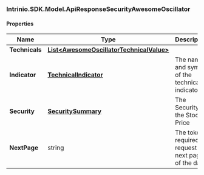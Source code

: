 [//]: # (CLASS:Intrinio.SDK.Model.ApiResponseSecurityAwesomeOscillator)

[//]: # (KIND:object)

### Intrinio.SDK.Model.ApiResponseSecurityAwesomeOscillator
#### Properties

[//]: # (START_DEFINITION)

Name | Type | Description
------------ | ------------- | -------------
**Technicals** | [**List&lt;AwesomeOscillatorTechnicalValue&gt;**](AwesomeOscillatorTechnicalValue.md) |  &nbsp;
**Indicator** | [**TechnicalIndicator**](TechnicalIndicator.md) | The name and symbol of the technical indicator &nbsp;
**Security** | [**SecuritySummary**](SecuritySummary.md) | The Security of the Stock Price &nbsp;
**NextPage** | string | The token required to request the next page of the data &nbsp;

[//]: # (END_DEFINITION)


[//]: # (CONTAINED_CLASS:Intrinio.SDK.Model.AwesomeOscillatorTechnicalValue)


[//]: # (CONTAINED_CLASS:Intrinio.SDK.Model.TechnicalIndicator)


[//]: # (CONTAINED_CLASS:Intrinio.SDK.Model.SecuritySummary)


